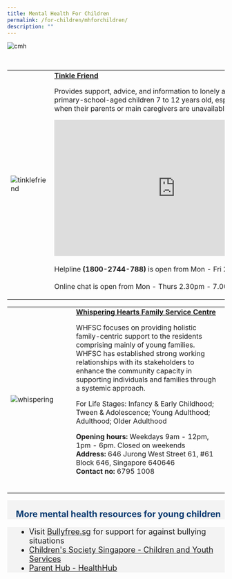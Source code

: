 ```yaml
---
title: Mental Health For Children
permalink: /for-children/mhforchildren/
description: ""
---
```

<img src="https://img.freepik.com/premium-vector/children-s-mental-health-concept-girls-suffering-happiness_99715-213.jpg?w=996" alt="cmh">
<p>
	
<br></p><p></p><table style="width:100%">
  <tbody><tr>
		
</tr><tr>
    <td style="width:30%">
      <img src="https://www.tinklefriend.sg/resources/front/template/tinklefriend/images/home-img6.png" alt="tinklefriend">
    </td>	
    <td style="width:70%">
			<b>	<a href="https://www.tinklefriend.sg/index" target="_blank">Tinkle Friend </a></b>
   <p>
			Provides support, advice, and information to lonely and distressed primary-school-aged children 7 to 12 years old, especially in situations when their parents or main caregivers are unavailable.</p><p>
			  	</p><div class="bp-youtube">
<iframe allowfullscreen="" allow="accelerometer; autoplay; clipboard-write; encrypted-media; gyroscope; picture-in-picture; web-share" frameborder="0" title="YouTube video player" src="https://www.youtube.com/embed/BIovgwYQSPI" height="315" width="560"></iframe>
			</div><br>Helpline <b>(1800-2744-788)</b> is open from Mon - Fri 2.30pm - 5pm<br><br>
Online chat is open from Mon - Thurs 2.30pm - 7.00pm
	<br><p></p><p></p></td>
  </tr></tbody></table><p></p><p></p><p></p>

<table style="width:100%">
  <tbody><tr>
</tr>
		<tr>
    <td style="width:30%">
      <img src="https://viriya.org.sg/wp-content/uploads/2017/07/WHFSC-YEC-2018-Group-e1560440356492.jpg" alt="whispering">
    </td>	
    <td style="width:70%">
      			<b>	<a href="https://viriya.org.sg/our-services/family-services/whispering-hearts-family-service-centre/" target="_blank">Whispering Hearts Family Service Centre </a></b><br>
   <p>WHFSC focuses on providing holistic family-centric support to the residents comprising mainly of young families. WHFSC has established strong working relationships with its stakeholders to enhance the community capacity in supporting individuals and families through a systemic approach. </p><p> For Life Stages: Infancy &amp; Early Childhood; Tween &amp; Adolescence; Young Adulthood; Adulthood; Older Adulthood
			</p><p>
			<b> Opening hours: </b> Weekdays 9am - 12pm, 1pm - 6pm. Closed on weekends <br>
			<b> Address:</b> 646 Jurong West Street 61, #61 Block 646, Singapore 640646 <br>
			<b> Contact no: </b> 6795 1008 <br>
    <br></p></td>
  </tr></tbody></table><p></p><p></p><p></p>
	
	


<div style="font-size:20px; font-weight: 700; color: #063970; background-color: #f3f3f3; padding: 20px 0px 0px 20px;" class="row"> More mental health resources for young children </div>
<div style="font-size:18px ;background-color: #f3f3f3; padding: 0px 25px 0px 20px;" class="row">
	<ul>
		<li>Visit <a href="https://bullyfree.sg/" target="_blank">Bullyfree.sg</a> for support for against bullying situations
		</li><li><a href="https://www.childrensociety.org.sg/services/children-and-youth-services">Children's Society Singapore - Children and Youth Services</a></li>
		<li><a href="https://www.healthhub.sg/programmes/183/parent-hub"> Parent Hub - HealthHub</a></li>
	</ul>
</div>